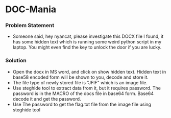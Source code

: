 # DOC-Mania


### Problem Statement
- Someone said, hey nyancat, please investigate this DOCX file I found, it has some hidden text which is running some weird python script in my laptop. You might even find the key to unlock the door if you are lucky.

### Solution
- Open the docx in MS word, and click on show hidden text. Hidden text in base58 encoded form will be shown to you, decode and store it.
- The file type of newly stored file is "JFIF" which is an image file.
- Use steghide tool to extract data from it, but it requires password. The password is in the MACRO of the docs file in base64 form. Base64 decode it and get the password.
- Use The password to get the flag.txt file from the image file using steghide tool
